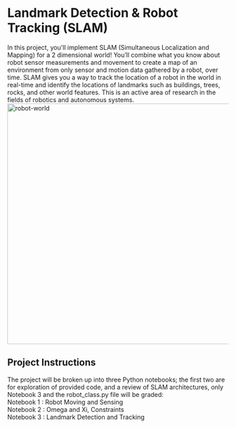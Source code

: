 # Landmark Detection & Robot Tracking (SLAM)
In this project, you'll implement SLAM (Simultaneous Localization and Mapping) for a 2 dimensional world! You’ll combine what you know about robot sensor measurements and movement to create a map of an environment from only sensor and motion data gathered by a robot, over time. SLAM gives you a way to track the location of a robot in the world in real-time and identify the locations of landmarks such as buildings, trees, rocks, and other world features. This is an active area of research in the fields of robotics and autonomous systems.
<img width="547" alt="robot-world" src="https://user-images.githubusercontent.com/68400719/147162267-b8f96d02-b96b-4d18-941a-000856b9bf92.png">

## Project Instructions
The project will be broken up into three Python notebooks; the first two are for exploration of provided code, and a review of SLAM architectures, only Notebook 3 and the robot_class.py file will be graded:<br>
Notebook 1 : Robot Moving and Sensing<br>
Notebook 2 : Omega and Xi, Constraints<br>
Notebook 3 : Landmark Detection and Tracking<br>
